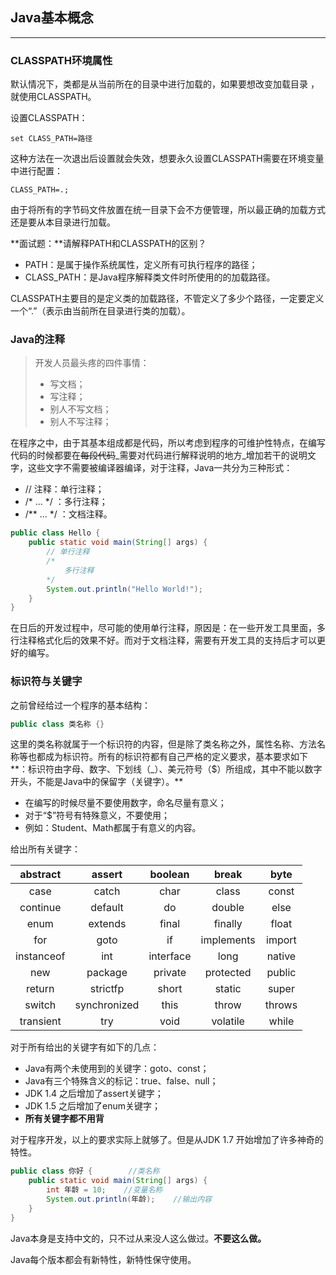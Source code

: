 ## Java基本概念

---

### CLASSPATH环境属性

默认情况下，类都是从当前所在的目录中进行加载的，如果要想改变加载目录 ，就使用CLASSPATH。

设置CLASSPATH：
```
set CLASS_PATH=路径
```

这种方法在一次退出后设置就会失效，想要永久设置CLASSPATH需要在环境变量中进行配置：
```
CLASS_PATH=.;
```

由于将所有的字节码文件放置在统一目录下会不方便管理，所以最正确的加载方式还是要从本目录进行加载。

**面试题：**请解释PATH和CLASSPATH的区别？

* PATH：是属于操作系统属性，定义所有可执行程序的路径；
* CLASS\_PATH：是Java程序解释类文件时所使用的的加载路径。

CLASSPATH主要目的是定义类的加载路径，不管定义了多少个路径，一定要定义一个“.”（表示由当前所在目录进行类的加载）。

### Java的注释

> 开发人员最头疼的四件事情：
> * 写文档；
> * 写注释；
> * 别人不写文档；
> * 别人不写注释；

在程序之中，由于其基本组成都是代码，所以考虑到程序的可维护性特点，在编写代码的时候都要在~~每段代码~~_需要对代码进行解释说明的地方_增加若干的说明文字，这些文字不需要被编译器编译，对于注释，Java一共分为三种形式：

* // 注释：单行注释；
* /\* ... \*/ ：多行注释；
* /\*\* ... \*/ ：文档注释。

```java
public class Hello {
    public static void main(String[] args) {
        // 单行注释
        /*
            多行注释
        */
        System.out.println("Hello World!");
    }
}
```

在日后的开发过程中，尽可能的使用单行注释，原因是：在一些开发工具里面，多行注释格式化后的效果不好。而对于文档注释，需要有开发工具的支持后才可以更好的编写。

### 标识符与关键字

之前曾经给过一个程序的基本结构：

```java
public class 类名称 {}
```

这里的类名称就属于一个标识符的内容，但是除了类名称之外，属性名称、方法名称等也都成为标识符。所有的标识符都有自己严格的定义要求，基本要求如下**：标识符由字母、数字、下划线（\_）、美元符号（$）所组成，其中不能以数字开头，不能是Java中的保留字（关键字）。**

* 在编写的时候尽量不要使用数字，命名尽量有意义；
* 对于“$”符号有特殊意义，不要使用；
* 例如：Student、Math都属于有意义的内容。

给出所有关键字：

| abstract | assert | boolean | break | byte |
| :---: | :---: | :---: | :---: | :---: |
| case | catch | char | class | const |
| continue | default | do | double | else |
| enum | extends | final | finally | float |
| for | goto | if | implements | import |
| instanceof | int | interface | long | native |
| new | package | private | protected | public |
| return | strictfp | short | static | super |
| switch | synchronized | this | throw | throws |
| transient | try | void | volatile | while |

对于所有给出的关键字有如下的几点：

* Java有两个未使用到的关键字：goto、const；
* Java有三个特殊含义的标记：true、false、null；
* JDK 1.4 之后增加了assert关键字；
* JDK 1.5 之后增加了enum关键字；
* **所有关键字都不用背**

对于程序开发，以上的要求实际上就够了。但是从JDK 1.7 开始增加了许多神奇的特性。

```java
public class 你好 {        //类名称
    public static void main(String[] args) {
        int 年龄 = 10;    //变量名称
        System.out.println(年龄);    //输出内容
    }
}
```

Java本身是支持中文的，只不过从来没人这么做过。**不要这么做。**

Java每个版本都会有新特性，新特性保守使用。